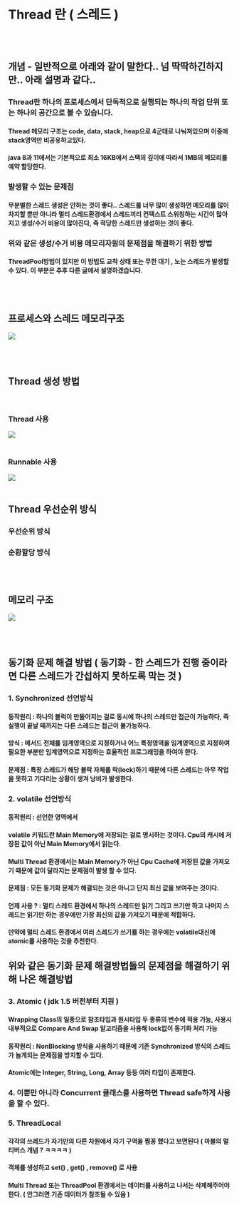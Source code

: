 # Thread 란 ( 스레드 )
<br><br>
## 개념 - 일반적으로 아래와 같이 말한다.. 넘 딱딱하긴하지만.. 아래 설명과 같다..
### Thread란 하나의 프로세스에서 단독적으로 실행되는 하나의 작업 단위 또는 하나의 공간으로 볼 수 있습니다.
#### Thread 메모리 구조는 code, data, stack, heap으로 4군데로 나눠져있으며 이중에 stack영역만 비공유하고있다.
#### java 8과 11에서는 기본적으로 최소 16KB에서 스택의 깊이에 따라서 1MB의 메모리를 예약 할당한다.
### 발생할 수 있는 문제점 
#### 무분별한 스레드 생성은 안하는 것이 좋다.. 스레드를 너무 많이 생성하면 메모리를 많이 차지할 뿐만 아니라 멀티 스레드환경에서 스레드끼리 컨텍스트 스위칭하는 시간이 많아지고 생성/수거 비용이 많아진다, 즉 적당한 스레드만 생성하는 것이 좋다.
### 위와 같은 생성/수거 비용 메모리자원의 문제점을 해결하기 위한 방법
#### ThreadPool방법이 있지만 이 방법도 교착 상태 또는 무한 대기 , 노는 스레드가 발생할 수 있다. 이 부분은 추후 다른 글에서 설명하겠습니다.
<br><br>

## 프로세스와 스레드 메모리구조
<img src="https://user-images.githubusercontent.com/42057185/166747994-68f6c7b1-94b5-4c2c-bdb8-e09a704eef2c.png"/>

<br><br>

## Thread 생성 방법
<br>

### Thread 사용
<img src="https://user-images.githubusercontent.com/42057185/166498033-c4a50bb1-9388-4a81-a6b8-cc74e69b0424.png"/>
<br><br>

### Runnable 사용
<img src="https://user-images.githubusercontent.com/42057185/166496813-b6b5cc73-bfc3-4a40-b598-3b564baa84e5.png"/>
<br><br>

## Thread 우선순위 방식
### 우선순위 방식
### 순환할당 방식

<br><br>
## 메모리 구조
<img src="https://user-images.githubusercontent.com/42057185/166732421-85d06348-74e0-4363-9492-89e4357e92f7.png"/>

<br><br>
## 동기화 문제 해결 방법 ( 동기화 - 한 스레드가 진행 중이라면 다른 스레드가 간섭하지 못하도록 막는 것 )
### 1. Synchronized 선언방식
#### 동작원리 : 하나의 블럭이 만들어지는 걸로 동시에 하나의 스레드만 접근이 가능하다, 즉 실행이 끝날 때까지는 다른 스레드는 접근이 불가능하다.
#### 방식 : 메서드 전체를 임계영역으로 지정하거나 어느 특정영역을 임계영역으로 지정하여 필요한 부분만 임계영역으로 지정하는 효율적인 프로그래밍을 하여야 한다.
#### 문제점 : 특정 스레드가 해당 블락 자체를 락(lock)하기 때문에 다른 스레드는 아무 작업을 못하고 기다리는 상황이 생겨 낭비가 발생한다.<br>
### 2. volatile 선언방식
#### 동작원리 : 선언한 영역에서 
#### volatile 키워드란 Main Memory에 저장되는 걸로 명시하는 것이다. Cpu의 캐시에 저장된 값이 아닌 Main Memory에서 읽는다.
#### Multi Thread 환경에서는 Main Memory가 아닌 Cpu Cache에 저장된 값을 가져오기 때문에 값이 달라지는 문제점이 발생 할 수 있다.
#### 문제점 : 모든 동기화 문제가 해결되는 것은 아니고 단지 최신 값을 보여주는 것이다.
#### 언제 사용 ? : 멀티 스레드 환경에서 하나의 스레드만 읽기 그리고 쓰기만 하고 나머지 스레드는 읽기만 하는 경우에만 가장 최신의 값을 가져오기 때문에 적합하다.
#### 만약에 멀티 스레드 환경에서 여러 스레드가 쓰기를 하는 경우에는 volatile대신에 atomic를 사용하는 것을 추천한다.<br>
## 위와 같은 동기화 문제 해결방법들의 문제점을 해결하기 위해 나온 해결방법
### 3. Atomic ( jdk 1.5 버전부터 지원 )
#### Wrapping Class의 일종으로 참조타입과 원시타입 두 종류의 변수에 적용 가능, 사용시 내부적으로 Compare And Swap 알고리즘을 사용해 lock없이 동기화 처리 가능
#### 동작원리 : NonBlocking 방식을 사용하기 때문에 기존 Synchronized 방식의 스레드가 놀게되는 문제점을 방지할 수 있다.
#### Atomic에는 Integer, String, Long, Array 등등 여러 타입이 존재한다.<br>
### 4. 이뿐만 아니라 Concurrent 클래스를 사용하면 Thread safe하게 사용을 할 수 있다.<br>
### 5. ThreadLocal 
#### 각각의 쓰레드가 자기만의 다른 차원에서 자기 구역을 찜꽁 했다고 보면된다 ( 마블의 멀티버스 개념 ? ㅋㅋㅋㅋ )
#### 객체를 생성하고 set() , get() , remove() 로 사용
#### Multi Thread 또는 ThreadPool 환경에서는 데이터를 사용하고 나서는 삭제해주어야 한다. ( 안그러면 기존 데이터가 참조될 수 있음 )

